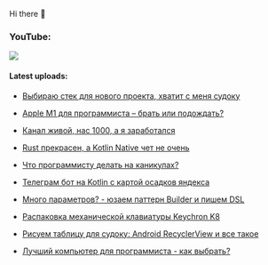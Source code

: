 Hi there 👋

### YouTube:

[![](https://img.shields.io/badge/youtube-Seems%20Nerdy-red?style=plastic&logo=youtube)](https://www.youtube.com/channel/UCA7ymlAF32Up8VKeDVv9uQw)


#### Latest uploads:

- [Выбираю стек для нового проекта, хватит с меня судоку](https://www.youtube.com/watch?v=v_IACdzmD2U)

- [Apple M1 для программиста – брать или подождать?](https://www.youtube.com/watch?v=ATu3KRHVcxA)

- [Канал живой, нас 1000, а я заработался](https://www.youtube.com/watch?v=_dQGlKgjAUQ)

- [Rust прекрасен, а Kotlin Native чет не очень](https://www.youtube.com/watch?v=SaSvJxdPMVs)

- [Что программисту делать на каникулах?](https://www.youtube.com/watch?v=9Y4kQgl6Aos)

- [Телеграм бот на Kotlin с картой осадков яндекса](https://www.youtube.com/watch?v=VPn-Pvq2bbk)

- [Много параметров? - юзаем паттерн Builder и пишем DSL](https://www.youtube.com/watch?v=ZaE7X8olTUA)

- [Распаковка механической клавиатуры Keychron K8](https://www.youtube.com/watch?v=A0wWCLtdzSc)

- [Рисуем таблицу для судоку: Android RecyclerView и все такое](https://www.youtube.com/watch?v=_fnRrruE2do)

- [Лучший компьютер для программиста - как выбрать?](https://www.youtube.com/watch?v=nNIbMyQ7qRs)


